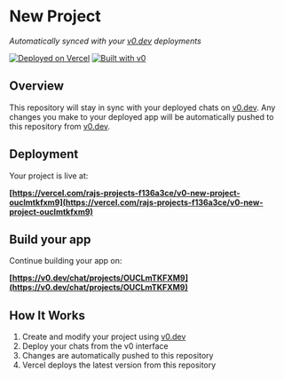 # New Project

*Automatically synced with your [v0.dev](https://v0.dev) deployments*

[![Deployed on Vercel](https://img.shields.io/badge/Deployed%20on-Vercel-black?style=for-the-badge&logo=vercel)](https://vercel.com/rajs-projects-f136a3ce/v0-new-project-ouclmtkfxm9)
[![Built with v0](https://img.shields.io/badge/Built%20with-v0.dev-black?style=for-the-badge)](https://v0.dev/chat/projects/OUCLmTKFXM9)

## Overview

This repository will stay in sync with your deployed chats on [v0.dev](https://v0.dev).
Any changes you make to your deployed app will be automatically pushed to this repository from [v0.dev](https://v0.dev).

## Deployment

Your project is live at:

**[https://vercel.com/rajs-projects-f136a3ce/v0-new-project-ouclmtkfxm9](https://vercel.com/rajs-projects-f136a3ce/v0-new-project-ouclmtkfxm9)**

## Build your app

Continue building your app on:

**[https://v0.dev/chat/projects/OUCLmTKFXM9](https://v0.dev/chat/projects/OUCLmTKFXM9)**

## How It Works

1. Create and modify your project using [v0.dev](https://v0.dev)
2. Deploy your chats from the v0 interface
3. Changes are automatically pushed to this repository
4. Vercel deploys the latest version from this repository
